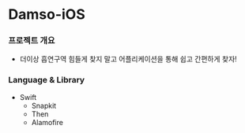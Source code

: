 # Damso-iOS
### 프로젝트 개요
- 더이상 흡연구역 힘들게 찾지 말고 어플리케이션을 통해 쉽고 간편하게 찾자!

### Language & Library
- Swift
  - Snapkit
  - Then
  - Alamofire
